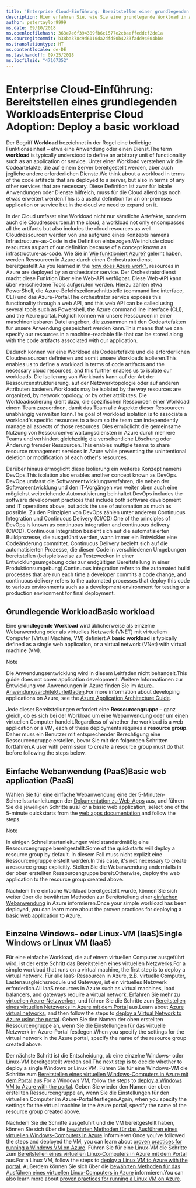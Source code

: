 ```yaml
---
title: 'Enterprise Cloud-Einführung: Bereitstellen einer grundlegenden Workload'
description: Hier erfahren Sie, wie Sie eine grundlegende Workload in Azure bereitstellen.
author: petertaylor9999
ms.date: 09/10/2018
ms.openlocfilehash: 363e7e6f394389fb6c1577e2cbaeffeddcf2de1a
ms.sourcegitcommit: b38ba378c9d6110da2dfd50b4233fadd94604bb0
ms.translationtype: HT
ms.contentlocale: de-DE
ms.lasthandoff: 09/25/2018
ms.locfileid: "47167352"
---
```

# <a name="enterprise-cloud-adoption-deploy-a-basic-workload"></a><span data-ttu-id="b2e4c-103">Enterprise Cloud-Einführung: Bereitstellen eines grundlegenden Workloads</span><span class="sxs-lookup"><span data-stu-id="b2e4c-103">Enterprise Cloud Adoption: Deploy a basic workload</span></span>

<span data-ttu-id="b2e4c-104">Der Begriff **Workload** bezeichnet in der Regel eine beliebige Funktionseinheit – etwa eine Anwendung oder einen Dienst.</span><span class="sxs-lookup"><span data-stu-id="b2e4c-104">The term **workload** is typically understood to define an arbitrary unit of functionality such as an application or service.</span></span> <span data-ttu-id="b2e4c-105">Unter einer Workload verstehen wir die Codeartefakte, die auf einem Server bereitgestellt werden, aber auch jegliche andere erforderlichen Dienste.</span><span class="sxs-lookup"><span data-stu-id="b2e4c-105">We think about a workload in terms of the code artifacts that are deployed to a server, but also in terms of any other services that are necessary.</span></span> <span data-ttu-id="b2e4c-106">Diese Definition ist zwar für lokale Anwendungen oder Dienste hilfreich, muss für die Cloud allerdings noch etwas erweitert werden.</span><span class="sxs-lookup"><span data-stu-id="b2e4c-106">This is a useful definition for an on-premises application or service but in the cloud we need to expand on it.</span></span>

<span data-ttu-id="b2e4c-107">In der Cloud umfasst eine Workload nicht nur sämtliche Artefakte, sondern auch die Cloudressourcen.</span><span class="sxs-lookup"><span data-stu-id="b2e4c-107">In the cloud, a workload not only encompasses all the artifacts but also includes the cloud resources as well.</span></span> <span data-ttu-id="b2e4c-108">Cloudressourcen werden von uns aufgrund eines Konzepts namens Infrastructure-as-Code in die Definition einbezogen.</span><span class="sxs-lookup"><span data-stu-id="b2e4c-108">We include cloud resources as part of our definition because of a concept known as infrastructure-as-code.</span></span> <span data-ttu-id="b2e4c-109">Wie Sie in [Wie funktioniert Azure?](../getting-started/what-is-azure.md) gelernt haben, werden Ressourcen in Azure durch einen Orchestratordienst bereitgestellt.</span><span class="sxs-lookup"><span data-stu-id="b2e4c-109">As you learned in the [how does Azure work?](../getting-started/what-is-azure.md), resources in Azure are deployed by an orchestrator service.</span></span> <span data-ttu-id="b2e4c-110">Der Orchestratordienst macht diese Funktion über eine Web-API verfügbar. Diese Web-API kann über verschiedene Tools aufgerufen werden. Hierzu zählen etwa PowerShell, die Azure-Befehlszeilenschnittstelle (command line interface, CLI) und das Azure-Portal.</span><span class="sxs-lookup"><span data-stu-id="b2e4c-110">The orchestrator service exposes this functionality through a web API, and this web API can be called using several tools such as Powershell, the Azure command line interface (CLI), and the Azure portal.</span></span> <span data-ttu-id="b2e4c-111">Folglich können wir unsere Ressourcen in einer maschinenlesbaren Datei angeben, die zusammen mit den Codeartefakten für unsere Anwendung gespeichert werden kann.</span><span class="sxs-lookup"><span data-stu-id="b2e4c-111">This means that we can specify our resources in a machine-readable file that can be stored along with the code artifacts associated with our application.</span></span>

<span data-ttu-id="b2e4c-112">Dadurch können wir eine Workload als Codeartefakte und die erforderlichen Cloudressourcen definieren und somit unsere Workloads isolieren.</span><span class="sxs-lookup"><span data-stu-id="b2e4c-112">This enables us to define a workload in terms of code artifacts and the necessary cloud resources, and this further enables us to isolate our workloads.</span></span> <span data-ttu-id="b2e4c-113">Die Isolierung von Workloads kann auf der Art der Ressourcenstrukturierung, auf der Netzwerktopologie oder auf anderen Attributen basieren.</span><span class="sxs-lookup"><span data-stu-id="b2e4c-113">Workloads may be isolated by the way resources are organized, by network topology, or by other attributes.</span></span> <span data-ttu-id="b2e4c-114">Die Workloadisolierung dient dazu, die spezifischen Ressourcen einer Workload einem Team zuzuordnen, damit das Team alle Aspekte dieser Ressourcen unabhängig verwalten kann.</span><span class="sxs-lookup"><span data-stu-id="b2e4c-114">The goal of workload isolation is to associate a workload's specific resources to a team so the team can independently manage all aspects of those resources.</span></span> <span data-ttu-id="b2e4c-115">Dies ermöglicht die gemeinsame Nutzung von Ressourcenverwaltungsdiensten in Azure durch mehrere Teams und verhindert gleichzeitig die versehentliche Löschung oder Änderung fremder Ressourcen.</span><span class="sxs-lookup"><span data-stu-id="b2e4c-115">This enables multiple teams to share resource management services in Azure while preventing the unintentional deletion or modification of each other's resources.</span></span>

<span data-ttu-id="b2e4c-116">Darüber hinaus ermöglicht diese Isolierung ein weiteres Konzept namens DevOps.</span><span class="sxs-lookup"><span data-stu-id="b2e4c-116">This isolation also enables another concept known as DevOps.</span></span> <span data-ttu-id="b2e4c-117">DevOps umfasst die Softwareentwicklungsverfahren, die neben der Softwareentwicklung und den IT-Vorgängen von weiter oben auch eine möglichst weitreichende Automatisierung beinhaltet.</span><span class="sxs-lookup"><span data-stu-id="b2e4c-117">DevOps includes the software development practices that include both software development and IT operations above, but adds the use of automation as much as possible.</span></span> <span data-ttu-id="b2e4c-118">Zu den Prinzipien von DevOps zählen unter anderem Continuous Integration und Continuous Delivery (CI/CD).</span><span class="sxs-lookup"><span data-stu-id="b2e4c-118">One of the principles of DevOps is known as continuous integration and continuous delivery (CI/CD).</span></span> <span data-ttu-id="b2e4c-119">Continuous Integration bezieht sich auf die automatisierten Buildprozesse, die ausgeführt werden, wann immer ein Entwickler eine Codeänderung committet. Continuous Delivery bezieht sich auf die automatisierten Prozesse, die diesen Code in verschiedenen Umgebungen bereitstellen (beispielsweise zu Testzwecken in einer Entwicklungsumgebung oder zur endgültigen Bereitstellung in einer Produktionsumgebung).</span><span class="sxs-lookup"><span data-stu-id="b2e4c-119">Continuous integration refers to the automated build processes that are run each time a developer commits a code change, and continuous delivery refers to the automated processes that deploy this code to various environments such as a development environment for testing or a production environment for final deployment.</span></span>

## <a name="basic-workload"></a><span data-ttu-id="b2e4c-120">Grundlegende Workload</span><span class="sxs-lookup"><span data-stu-id="b2e4c-120">Basic workload</span></span>

<span data-ttu-id="b2e4c-121">Eine **grundlegende Workload** wird üblicherweise als einzelne Webanwendung oder als virtuelles Netzwerk (VNET) mit virtuellem Computer (Virtual Machine, VM) definiert.</span><span class="sxs-lookup"><span data-stu-id="b2e4c-121">A **basic workload** is typically defined as a single web application, or a virtual network (VNet) with virtual machine (VM).</span></span> 

> [!NOTE]
> <span data-ttu-id="b2e4c-122">Die Anwendungsentwicklung wird in diesem Leitfaden nicht behandelt.</span><span class="sxs-lookup"><span data-stu-id="b2e4c-122">This guide does not cover application development.</span></span> <span data-ttu-id="b2e4c-123">Weitere Informationen zur Entwicklung von Anwendungen in Azure finden Sie im [Azure-Anwendungsarchitekturleitfaden](/azure/architecture/guide/).</span><span class="sxs-lookup"><span data-stu-id="b2e4c-123">For more information about developing applications on Azure, see the [Azure Application Architecture Guide](/azure/architecture/guide/).</span></span>

<span data-ttu-id="b2e4c-124">Jede dieser Bereitstellungen erfordert eine **Ressourcengruppe** – ganz gleich, ob es sich bei der Workload um eine Webanwendung oder um einen virtuellen Computer handelt.</span><span class="sxs-lookup"><span data-stu-id="b2e4c-124">Regardless of whether the workload is a web application or a VM, each of these deployments requires a **resource group**.</span></span> <span data-ttu-id="b2e4c-125">Daher muss ein Benutzer mit entsprechender Berechtigung eine Ressourcengruppe erstellen, bevor Sie mit den folgenden Schritten fortfahren.</span><span class="sxs-lookup"><span data-stu-id="b2e4c-125">A user with permission to create a resource group must do that before following the steps below.</span></span>

## <a name="basic-web-application-paas"></a><span data-ttu-id="b2e4c-126">Einfache Webanwendung (PaaS)</span><span class="sxs-lookup"><span data-stu-id="b2e4c-126">Basic web application (PaaS)</span></span>

<span data-ttu-id="b2e4c-127">Wählen Sie für eine einfache Webanwendung eine der 5-Minuten-Schnellstartanleitungen der [Dokumentation zu Web-Apps](/azure/app-service?toc=/azure/architecture/cloud-adoption-guide/toc.json) aus, und führen Sie die jeweiligen Schritte aus.</span><span class="sxs-lookup"><span data-stu-id="b2e4c-127">For a basic web application, select one of the 5-minute quickstarts from the [web apps documentation](/azure/app-service?toc=/azure/architecture/cloud-adoption-guide/toc.json) and follow the steps.</span></span> 

> [!NOTE]
> <span data-ttu-id="b2e4c-128">In einigen Schnellstartanleitungen wird standardmäßig eine Ressourcengruppe bereitgestellt.</span><span class="sxs-lookup"><span data-stu-id="b2e4c-128">Some of the quickstarts will deploy a resource group by default.</span></span> <span data-ttu-id="b2e4c-129">In diesem Fall muss nicht explizit eine Ressourcengruppe erstellt werden.</span><span class="sxs-lookup"><span data-stu-id="b2e4c-129">In this case, it's not necessary to create a resource group explicitly.</span></span> <span data-ttu-id="b2e4c-130">Stellen Sie die Webanwendung andernfalls in der oben erstellten Ressourcengruppe bereit.</span><span class="sxs-lookup"><span data-stu-id="b2e4c-130">Otherwise, deploy the web application to the resource group created above.</span></span>

<span data-ttu-id="b2e4c-131">Nachdem Ihre einfache Workload bereitgestellt wurde, können Sie sich weiter über die bewährten Methoden zur Bereitstellung einer [einfachen Webanwendung](/azure/architecture/reference-architectures/app-service-web-app/basic-web-app?toc=/azure/architecture/cloud-adoption-guide/toc.json) in Azure informieren.</span><span class="sxs-lookup"><span data-stu-id="b2e4c-131">Once your simple workload has been deployed, you can learn more about the proven practices for deploying a [basic web application](/azure/architecture/reference-architectures/app-service-web-app/basic-web-app?toc=/azure/architecture/cloud-adoption-guide/toc.json) to Azure.</span></span>

## <a name="single-windows-or-linux-vm-iaas"></a><span data-ttu-id="b2e4c-132">Einzelne Windows- oder Linux-VM (IaaS)</span><span class="sxs-lookup"><span data-stu-id="b2e4c-132">Single Windows or Linux VM (IaaS)</span></span>

<span data-ttu-id="b2e4c-133">Für eine einfache Workload, die auf einem virtuellen Computer ausgeführt wird, ist der erste Schritt das Bereitstellen eines virtuellen Netzwerks.</span><span class="sxs-lookup"><span data-stu-id="b2e4c-133">For a simple workload that runs on a virtual machine, the first step is to deploy a virtual network.</span></span> <span data-ttu-id="b2e4c-134">Für alle IaaS-Ressourcen in Azure, z.B. virtuelle Computer, Lastenausgleichsmodule und Gateways, ist ein virtuelles Netzwerk erforderlich.</span><span class="sxs-lookup"><span data-stu-id="b2e4c-134">All IaaS resources in Azure such as virtual machines, load balancers, and gateways require a virtual network.</span></span> <span data-ttu-id="b2e4c-135">Erfahren Sie mehr zu [virtuellen Azure-Netzwerken](/azure/virtual-network/virtual-networks-overview?toc=/azure/architecture/cloud-adoption-guide/toc.json), und führen Sie die Schritte zum [Bereitstellen eines virtuellen Netzwerks in Azure mit dem Portal](/azure/virtual-network/quick-create-portal?toc=/azure/architecture/cloud-adoption-guide/toc.json) aus.</span><span class="sxs-lookup"><span data-stu-id="b2e4c-135">Learn about [Azure virtual networks](/azure/virtual-network/virtual-networks-overview?toc=/azure/architecture/cloud-adoption-guide/toc.json), and then follow the steps to [deploy a Virtual Network to Azure using the portal](/azure/virtual-network/quick-create-portal?toc=/azure/architecture/cloud-adoption-guide/toc.json).</span></span> <span data-ttu-id="b2e4c-136">Geben Sie den Namen der oben erstellten Ressourcengruppe an, wenn Sie die Einstellungen für das virtuelle Netzwerk im Azure-Portal festlegen.</span><span class="sxs-lookup"><span data-stu-id="b2e4c-136">When you specify the settings for the virtual network in the Azure portal, specify the name of the resource group created above.</span></span>

<span data-ttu-id="b2e4c-137">Der nächste Schritt ist die Entscheidung, ob eine einzelne Windows- oder Linux-VM bereitgestellt werden soll.</span><span class="sxs-lookup"><span data-stu-id="b2e4c-137">The next step is to decide whether to deploy a single Windows or Linux VM.</span></span> <span data-ttu-id="b2e4c-138">Führen Sie für eine Windows-VM die Schritte zum [Bereitstellen eines virtuellen Windows-Computers in Azure mit dem Portal](/azure/virtual-machines/windows/quick-create-portal?toc=/azure/architecture/cloud-adoption-guide/toc.json) aus.</span><span class="sxs-lookup"><span data-stu-id="b2e4c-138">For a Windows VM, follow the steps to [deploy a Windows VM to Azure with the portal](/azure/virtual-machines/windows/quick-create-portal?toc=/azure/architecture/cloud-adoption-guide/toc.json).</span></span> <span data-ttu-id="b2e4c-139">Geben Sie wieder den Namen der oben erstellten Ressourcengruppe an, wenn Sie die Einstellungen für den virtuellen Computer im Azure-Portal festlegen.</span><span class="sxs-lookup"><span data-stu-id="b2e4c-139">Again, when you specify the settings for the virtual machine in the Azure portal, specify the name of the resource group created above.</span></span>

<span data-ttu-id="b2e4c-140">Nachdem Sie die Schritte ausgeführt und die VM bereitgestellt haben, können Sie sich über die [bewährten Methoden für das Ausführen eines virtuellen Windows-Computers in Azure](/azure/architecture/reference-architectures/virtual-machines-windows/single-vm?toc=/azure/architecture/cloud-adoption-guide/toc.json) informieren.</span><span class="sxs-lookup"><span data-stu-id="b2e4c-140">Once you've followed the steps and deployed the VM, you can learn about [proven practices for running a Windows VM on Azure](/azure/architecture/reference-architectures/virtual-machines-windows/single-vm?toc=/azure/architecture/cloud-adoption-guide/toc.json).</span></span> <span data-ttu-id="b2e4c-141">Führen Sie für eine Linux-VM die Schritte zum [Bereitstellen eines virtuellen Linux-Computers in Azure mit dem Portal](/azure/virtual-machines/linux/quick-create-portal?toc=/azure/architecture/cloud-adoption-guide/toc.json) aus.</span><span class="sxs-lookup"><span data-stu-id="b2e4c-141">For a Linux VM, follow the steps to [deploy a Linux VM to Azure with the portal](/azure/virtual-machines/linux/quick-create-portal?toc=/azure/architecture/cloud-adoption-guide/toc.json).</span></span> <span data-ttu-id="b2e4c-142">Außerdem können Sie sich über die [bewährten Methoden für das Ausführen eines virtuellen Linux-Computers in Azure](/azure/architecture/reference-architectures/virtual-machines-linux/single-vm?toc=/azure/architecture/cloud-adoption-guide/toc.json) informieren.</span><span class="sxs-lookup"><span data-stu-id="b2e4c-142">You can also learn more about [proven practices for running a Linux VM on Azure](/azure/architecture/reference-architectures/virtual-machines-linux/single-vm?toc=/azure/architecture/cloud-adoption-guide/toc.json).</span></span>
